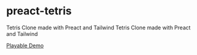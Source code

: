 # preact-tetris
 Tetris Clone made with Preact and Tailwind
Tetris Clone made with Preact and Tailwind

[Playable Demo](https://preact-tetris-clone.vercel.app/)
